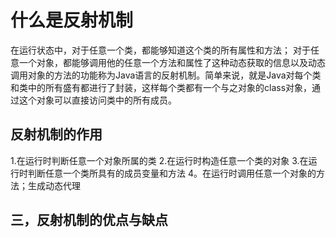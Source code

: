 # 什么是反射机制
在运行状态中，对于任意一个类，都能够知道这个类的所有属性和方法；
对于任意一个对象，都能够调用他的任意一个方法和属性了这种动态获取的信息以及动态调用对象的方法的功能称为Java语言的反射机制。简单来说，就是Java对每个类
和类中的所有盛有都进行了封装，这样每个类都有一个与之对象的class对象，通过这个对象可以直接访问类中的所有成员。

## 反射机制的作用
1.在运行时判断任意一个对象所属的类
2.在运行时构造任意一个类的对象
3.在运行时判断任意一个类所具有的成员变量和方法
4。在运行时调用任意一个对象的方法；生成动态代理
## 三，反射机制的优点与缺点
